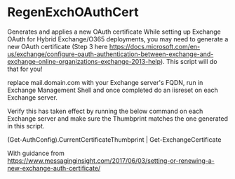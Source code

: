 # RegenExchOAuthCert
Generates and applies a new OAuth certificate
While setting up Exchange OAuth for Hybrid Exchange/O365 deployments, you may need to generate a new OAuth certificate (Step 3 here https://docs.microsoft.com/en-us/exchange/configure-oauth-authentication-between-exchange-and-exchange-online-organizations-exchange-2013-help).
This script will do that for you!

replace mail.domain.com with your Exchange server's FQDN, run in Exchange Management Shell and once completed do an iisreset on each Exchange server.

Verify this has taken effect by running the below command on each Exchange server and make sure the Thumbprint matches the one generated in this script.

(Get-AuthConfig).CurrentCertificateThumbprint | Get-ExchangeCertificate

With guidance from https://www.messaginginsight.com/2017/06/03/setting-or-renewing-a-new-exchange-auth-certificate/
